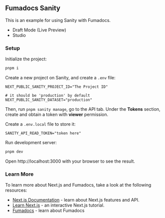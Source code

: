 ## Fumadocs Sanity

This is an example for using Sanity with Fumadocs.

- Draft Mode (Live Preview)
- Studio

### Setup

Initialize the project:

```bash
pnpm i
```

Create a new project on Sanity, and create a `.env` file:

```
NEXT_PUBLIC_SANITY_PROJECT_ID="The Project ID"

# it should be 'production' by default
NEXT_PUBLIC_SANITY_DATASET="production"
```

Then, run `pnpm sanity manage`, go to the API tab. Under the **Tokens** section, create and obtain a token with **viewer** permission.

Create a `.env.local` file to store it:

```
SANITY_API_READ_TOKEN="token here"
```

Run development server:

```bash
pnpm dev
```

Open http://localhost:3000 with your browser to see the result.

### Learn More

To learn more about Next.js and Fumadocs, take a look at the following
resources:

- [Next.js Documentation](https://nextjs.org/docs) - learn about Next.js
  features and API.
- [Learn Next.js](https://nextjs.org/learn) - an interactive Next.js tutorial.
- [Fumadocs](https://fumadocs.vercel.app) - learn about Fumadocs
